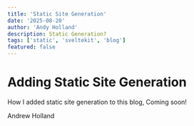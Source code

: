 ```yaml
---
title: 'Static Site Generation'
date: '2025-08-20'
author: 'Andy Holland'
description: Static Generation?
tags: ['static', 'sveltekit', 'blog']
featured: false
---
```


# Adding Static Site Generation

How I added static site generation to this blog, Coming soon!

Andrew Holland
